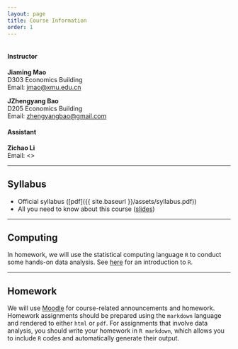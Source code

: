 ```yaml
---
layout: page
title: Course Information
order: 1
---
```

<p style="height: 1px"></p>

#### Instructor
**Jiaming Mao**<br>
D303 Economics Building<br>
Email: <jmao@xmu.edu.cn>

**JZhengyang Bao**<br>
D205 Economics Building<br>
Email: <zhengyangbao@gmail.com>

#### Assistant
**Zichao Li**<br>
Email: <>

---

## Syllabus
- Official syllabus ([pdf]({{ site.baseurl }}/assets/syllabus.pdf))
- All you need to know about this course ([slides](https://raw.githack.com/jiamingmao/principles-of-economics/master/Materials/Course%20Info/Course_Info.html))

---

## Computing

In homework, we will use the statistical computing language `R` to conduct some hands-on data analysis. See [here](../Software) for an introduction to `R`.

---

## Homework

We will use [Moodle](https://l.xmu.edu.cn/course/view.php?id=921) for course-related announcements and homework. Homework assignments should be prepared using the `markdown` language and rendered to either `html` or `pdf`. For assignments that involve data analysis, you should write your homework in `R markdown`, which allows you to include `R` codes and automatically generate their output.
